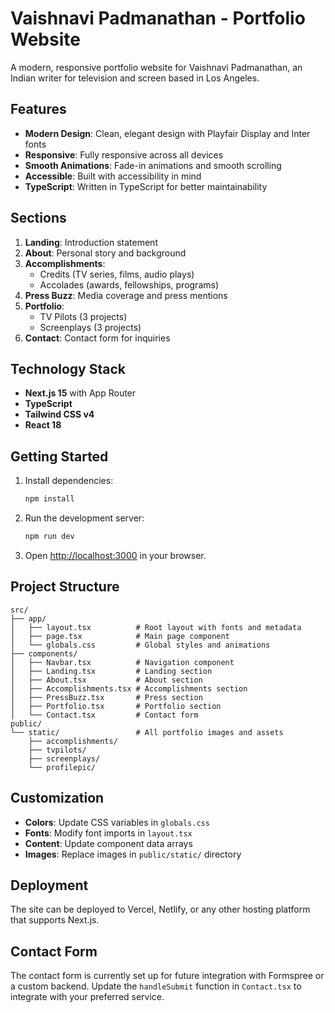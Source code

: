 # Vaishnavi Padmanathan - Portfolio Website

A modern, responsive portfolio website for Vaishnavi Padmanathan, an Indian writer for television and screen based in Los Angeles.

## Features

- **Modern Design**: Clean, elegant design with Playfair Display and Inter fonts
- **Responsive**: Fully responsive across all devices
- **Smooth Animations**: Fade-in animations and smooth scrolling
- **Accessible**: Built with accessibility in mind
- **TypeScript**: Written in TypeScript for better maintainability

## Sections

1. **Landing**: Introduction statement
2. **About**: Personal story and background
3. **Accomplishments**: 
   - Credits (TV series, films, audio plays)
   - Accolades (awards, fellowships, programs)
4. **Press Buzz**: Media coverage and press mentions
5. **Portfolio**:
   - TV Pilots (3 projects)
   - Screenplays (3 projects)
6. **Contact**: Contact form for inquiries

## Technology Stack

- **Next.js 15** with App Router
- **TypeScript**
- **Tailwind CSS v4**
- **React 18**

## Getting Started

1. Install dependencies:
   ```bash
   npm install
   ```

2. Run the development server:
   ```bash
   npm run dev
   ```

3. Open [http://localhost:3000](http://localhost:3000) in your browser.

## Project Structure

```
src/
├── app/
│   ├── layout.tsx          # Root layout with fonts and metadata
│   ├── page.tsx            # Main page component
│   └── globals.css         # Global styles and animations
├── components/
│   ├── Navbar.tsx          # Navigation component
│   ├── Landing.tsx         # Landing section
│   ├── About.tsx           # About section
│   ├── Accomplishments.tsx # Accomplishments section
│   ├── PressBuzz.tsx       # Press section
│   ├── Portfolio.tsx       # Portfolio section
│   └── Contact.tsx         # Contact form
public/
└── static/                 # All portfolio images and assets
    ├── accomplishments/
    ├── tvpilots/
    ├── screenplays/
    └── profilepic/
```

## Customization

- **Colors**: Update CSS variables in `globals.css`
- **Fonts**: Modify font imports in `layout.tsx`
- **Content**: Update component data arrays
- **Images**: Replace images in `public/static/` directory

## Deployment

The site can be deployed to Vercel, Netlify, or any other hosting platform that supports Next.js.

## Contact Form

The contact form is currently set up for future integration with Formspree or a custom backend. Update the `handleSubmit` function in `Contact.tsx` to integrate with your preferred service.
